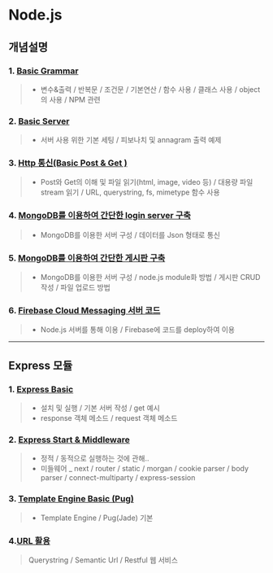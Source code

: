 # Node.js

## 개념설명

### 1. [Basic Grammar](https://github.com/Lee-KyungSeok/Study/tree/master/Node.js/BasicGrammar)
> - 변수&출력 / 반복문 / 조건문 / 기본연산 / 함수 사용 / 클래스 사용 / object의 사용 / NPM 관련

### 2. [Basic Server](https://github.com/Lee-KyungSeok/Study/tree/master/Node.js/BasicServer)
> - 서버 사용 위한 기본 세팅 / 피보나치 및 annagram 출력 예제

### 3. [Http 통신(Basic Post & Get )](https://github.com/Lee-KyungSeok/Study/tree/master/Node.js/ReadFile)
> - Post와 Get의 이해 및 파일 읽기(html, image, video 등) / 대용량 파일 stream 읽기 / URL, querystring, fs, mimetype 함수 사용

### 4. [MongoDB를 이용하여 간단한 login server 구축](https://github.com/Lee-KyungSeok/Study/tree/master/Node.js/server_db_basic)
> - MongoDB를 이용한 서버 구성 / 데이터를 Json 형태로 통신

### 5. [MongoDB를 이용하여 간단한 게시판 구축](https://github.com/Lee-KyungSeok/Study/tree/master/Node.js/server_bbs)
> - MongoDB를 이용한 서버 구성 / node.js module화 방법 / 게시판 CRUD 작성 / 파일 업로드 방법

### 6. [Firebase Cloud Messaging 서버 코드](https://github.com/Lee-KyungSeok/Study/tree/master/Node.js/fcm)
> - Node.js 서버를 통해 이용 / Firebase에 코드를 deploy하여 이용

---

## Express 모듈

### 1. [Express Basic](https://github.com/Lee-KyungSeok/Study/tree/master/Node.js/express1)
> - 설치 및 실행 / 기본 서버 작성 / get 예시
> - response 객체 메소드 / request 객체 메소드

### 2. [Express Start & Middleware ](https://github.com/Lee-KyungSeok/Study/tree/master/Node.js/express_start_middleware)
> - 정적 / 동적으로 실행하는 것에 관해..
> - 미들웨어 _ next / router / static / morgan / cookie parser / body parser / connect-multiparty / express-session

### 3. [Template Engine Basic (Pug) ](https://github.com/Lee-KyungSeok/Study/tree/master/Node.js/template_engine)
> - Template Engine / Pug(Jade) 기본

### 4.[URL 활용](https://github.com/Lee-KyungSeok/Study/tree/master/Node.js/express_url)
> Querystring / Semantic Url / Restful 웹 서비스
